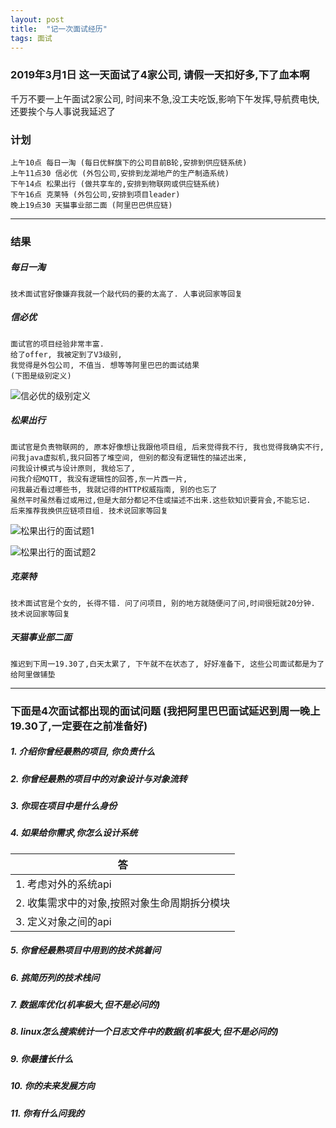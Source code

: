 ```yaml
---
layout: post
title:  "记一次面试经历"
tags: 面试
---
```


### 2019年3月1日 这一天面试了4家公司, 请假一天扣好多,下了血本啊 

千万不要一上午面试2家公司, 时间来不急,没工夫吃饭,影响下午发挥,导航费电快,还要挨个与人事说我延迟了

### 计划

    上午10点 每日一淘 (每日优鲜旗下的公司目前B轮,安排到供应链系统)
    上午11点30 信必优 (外包公司,安排到龙湖地产的生产制造系统)
    下午14点 松果出行 (做共享车的,安排到物联网或供应链系统)
    下午16点 克莱特 (外包公司,安排到项目leader)
    晚上19点30 天猫事业部二面 (阿里巴巴供应链)

---

### 结果

##### 每日一淘 

    技术面试官好像嫌弃我就一个敲代码的要的太高了. 人事说回家等回复

##### 信必优

    面试官的项目经验非常丰富. 
    给了offer, 我被定到了V3级别,
    我觉得是外包公司, 不值当. 想等等阿里巴巴的面试结果
    (下图是级别定义)
  
![信必优的级别定义](../../../images/postimg/mianshilevel.png)

##### 松果出行

    面试官是负责物联网的, 原本好像想让我跟他项目组, 后来觉得我不行, 我也觉得我确实不行,
    问我java虚拟机,我只回答了堆空间, 但别的都没有逻辑性的描述出来, 
    问我设计模式与设计原则, 我给忘了, 
    问我介绍MQTT, 我没有逻辑性的回答,东一片西一片, 
    问我最近看过哪些书, 我就记得的HTTP权威指南, 别的也忘了
    虽然平时虽然看过或用过,但是大部分都记不住或描述不出来.这些软知识要背会,不能忘记.  
    后来推荐我换供应链项目组. 技术说回家等回复

![松果出行的面试题1](../../../images/postimg/mianshiti1.jpg)
 
![松果出行的面试题2](../../../images/postimg/mianshiti2.jpg)
  
##### 克莱特

    技术面试官是个女的, 长得不错. 问了问项目, 别的地方就随便问了问,时间很短就20分钟. 技术说回家等回复

##### 天猫事业部二面

    推迟到下周一19.30了,白天太累了, 下午就不在状态了, 好好准备下, 这些公司面试都是为了给阿里做铺垫
    
    
---
 
### 下面是4次面试都出现的面试问题 (我把阿里巴巴面试延迟到周一晚上19.30了,一定要在之前准备好)

##### 1. 介绍你曾经最熟的项目, 你负责什么

##### 2. 你曾经最熟的项目中的对象设计与对象流转

##### 3. 你现在项目中是什么身份

##### 4. 如果给你需求,你怎么设计系统

| 答  |
|---|
|1. 考虑对外的系统api |
|2. 收集需求中的对象,按照对象生命周期拆分模块 |
|3. 定义对象之间的api |

##### 5. 你曾经最熟项目中用到的技术挑着问

##### 6. 挑简历列的技术栈问

##### 7. 数据库优化(机率极大,但不是必问的)

##### 8. linux怎么搜索统计一个日志文件中的数据(机率极大,但不是必问的)

##### 9. 你最擅长什么

##### 10. 你的未来发展方向

##### 11. 你有什么问我的 


